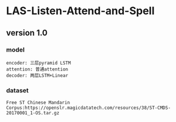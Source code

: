 # LAS-Listen-Attend-and-Spell
## version 1.0
### model
    encoder: 三层pyramid LSTM
    attention: 普通attention
    decoder: 两层LSTM+Linear
    
### dataset
    Free ST Chinese Mandarin Corpus:https://openslr.magicdatatech.com/resources/38/ST-CMDS-20170001_1-OS.tar.gz

